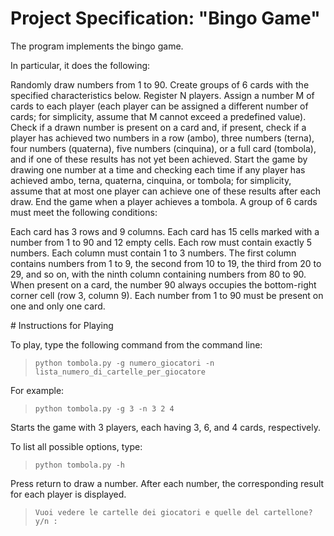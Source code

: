 # Project Specification: "Bingo Game"

The program implements the bingo game.

In particular, it does the following:

Randomly draw numbers from 1 to 90.
Create groups of 6 cards with the specified characteristics below.
Register N players.
Assign a number M of cards to each player (each player can be assigned a different number of cards; for simplicity, assume that M cannot exceed a predefined value).
Check if a drawn number is present on a card and, if present, check if a player has achieved two numbers in a row (ambo), three numbers (terna), four numbers (quaterna), five numbers (cinquina), or a full card (tombola), and if one of these results has not yet been achieved.
Start the game by drawing one number at a time and checking each time if any player has achieved ambo, terna, quaterna, cinquina, or tombola; for simplicity, assume that at most one player can achieve one of these results after each draw.
End the game when a player achieves a tombola.
A group of 6 cards must meet the following conditions:

Each card has 3 rows and 9 columns.
Each card has 15 cells marked with a number from 1 to 90 and 12 empty cells.
Each row must contain exactly 5 numbers.
Each column must contain 1 to 3 numbers.
The first column contains numbers from 1 to 9, the second from 10 to 19, the third from 20 to 29, and so on, with the ninth column containing numbers from 80 to 90.
When present on a card, the number 90 always occupies the bottom-right corner cell (row 3, column 9).
Each number from 1 to 90 must be present on one and only one card.

# Instructions for Playing

To play, type the following command from the command line:

> `python tombola.py -g numero_giocatori -n lista_numero_di_cartelle_per_giocatore`

For example:

> `python tombola.py -g 3 -n 3 2 4`

Starts the game with 3 players, each having 3, 6, and 4 cards, respectively.

To list all possible options, type:

> `python tombola.py -h`

Press return to draw a number. After each number, the corresponding result for each player is displayed.

> `Vuoi vedere le cartelle dei giocatori e quelle del cartellone? y/n :`


